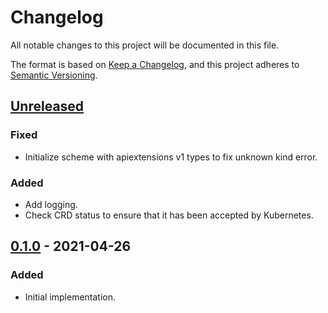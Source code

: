 # Changelog

All notable changes to this project will be documented in this file.

The format is based on [Keep a Changelog](https://keepachangelog.com/en/1.0.0/),
and this project adheres to [Semantic Versioning](https://semver.org/spec/v2.0.0.html).



## [Unreleased]

### Fixed

- Initialize scheme with apiextensions v1 types to fix unknown kind error.

### Added

- Add logging.
- Check CRD status to ensure that it has been accepted by Kubernetes.

## [0.1.0] - 2021-04-26

### Added

- Initial implementation.

[Unreleased]: https://github.com/giantswarm/crd-installer/compare/v0.1.0...HEAD
[0.1.0]: https://github.com/giantswarm/crd-installer/releases/tag/v0.1.0
